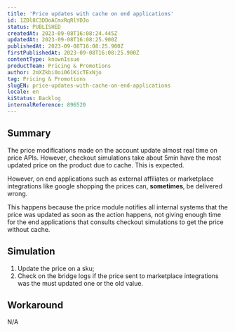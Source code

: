 ```yaml
---
title: 'Price updates with cache on end applications'
id: 1ZDl8C3DDoACmxRqRlYDJo
status: PUBLISHED
createdAt: 2023-09-08T16:08:24.445Z
updatedAt: 2023-09-08T16:08:25.900Z
publishedAt: 2023-09-08T16:08:25.900Z
firstPublishedAt: 2023-09-08T16:08:25.900Z
contentType: knownIssue
productTeam: Pricing & Promotions
author: 2mXZkbi0oi061KicTExNjo
tag: Pricing & Promotions
slugEN: price-updates-with-cache-on-end-applications
locale: en
kiStatus: Backlog
internalReference: 896520
---
```


## Summary


The price modifications made on the account update almost real time on price APIs. However, checkout simulations take about 5min have the most updated price on the product due to cache. This is expected.

However, on end applications such as external affiliates or marketplace integrations like google shopping the prices can, **sometimes**, be delivered wrong.

This happens because the price module notifies all internal systems that the price was updated as soon as the action happens, not giving enough time for the end applications that consults checkout simulations to get the price without cache.


##

## Simulation



1. Update the price on a sku;
2. Check on the bridge logs if the price sent to marketplace integrations was the must updated one or the old value.


##

## Workaround


N/A





